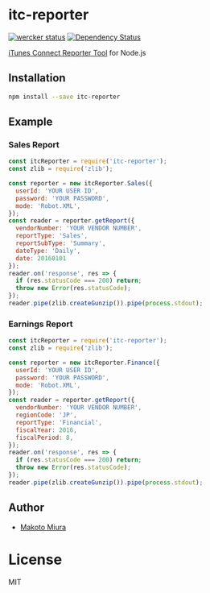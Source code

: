 # itc-reporter

[![wercker status](https://app.wercker.com/status/fa4c22199d5528618ca299e534c511d5/s/master "wercker status")](https://app.wercker.com/project/byKey/fa4c22199d5528618ca299e534c511d5)
[![Dependency Status](https://gemnasium.com/badges/github.com/smarteducationltd/its-reporter.svg)](https://gemnasium.com/github.com/smarteducationltd/its-reporter)

[iTunes Connect Reporter Tool](http://help.apple.com/itc/appsreporterguide/) for Node.js

## Installation

```sh
npm install --save itc-reporter
```

## Example

### Sales Report

```js
const itcReporter = require('itc-reporter');
const zlib = require('zlib');

const reporter = new itcReporter.Sales({
  userId: 'YOUR USER ID',
  password: 'YOUR PASSWORD',
  mode: 'Robot.XML',
});
const reader = reporter.getReport({
  vendorNumber: 'YOUR VENDOR NUMBER',
  reportType: 'Sales',
  reportSubType: 'Summary',
  dateType: 'Daily',
  date: 20160101
});
reader.on('response', res => {
  if (res.statusCode === 200) return;
  throw new Error(res.statusCode);
});
reader.pipe(zlib.createGunzip()).pipe(process.stdout);
```

### Earnings Report

```js
const itcReporter = require('itc-reporter');
const zlib = require('zlib');

const reporter = new itcReporter.Finance({
  userId: 'YOUR USER ID',
  password: 'YOUR PASSWORD',
  mode: 'Robot.XML',
});
const reader = reporter.getReport({
  vendorNumber: 'YOUR VENDOR NUMBER',
  regionCode: 'JP',
  reportType: 'Financial',
  fiscalYear: 2016,
  fiscalPeriod: 8,
});
reader.on('response', res => {
  if (res.statusCode === 200) return;
  throw new Error(res.statusCode);
});
reader.pipe(zlib.createGunzip()).pipe(process.stdout);
```

## Author

  - [Makoto Miura](https://github.com/nanolia)

# License

  MIT
